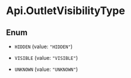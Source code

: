 # Api.OutletVisibilityType

## Enum


* `HIDDEN` (value: `"HIDDEN"`)

* `VISIBLE` (value: `"VISIBLE"`)

* `UNKNOWN` (value: `"UNKNOWN"`)


